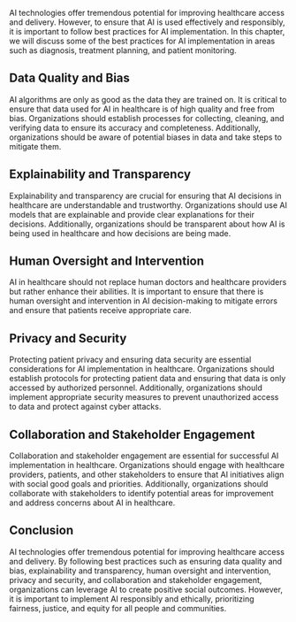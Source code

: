 

AI technologies offer tremendous potential for improving healthcare access and delivery. However, to ensure that AI is used effectively and responsibly, it is important to follow best practices for AI implementation. In this chapter, we will discuss some of the best practices for AI implementation in areas such as diagnosis, treatment planning, and patient monitoring.

Data Quality and Bias
---------------------

AI algorithms are only as good as the data they are trained on. It is critical to ensure that data used for AI in healthcare is of high quality and free from bias. Organizations should establish processes for collecting, cleaning, and verifying data to ensure its accuracy and completeness. Additionally, organizations should be aware of potential biases in data and take steps to mitigate them.

Explainability and Transparency
-------------------------------

Explainability and transparency are crucial for ensuring that AI decisions in healthcare are understandable and trustworthy. Organizations should use AI models that are explainable and provide clear explanations for their decisions. Additionally, organizations should be transparent about how AI is being used in healthcare and how decisions are being made.

Human Oversight and Intervention
--------------------------------

AI in healthcare should not replace human doctors and healthcare providers but rather enhance their abilities. It is important to ensure that there is human oversight and intervention in AI decision-making to mitigate errors and ensure that patients receive appropriate care.

Privacy and Security
--------------------

Protecting patient privacy and ensuring data security are essential considerations for AI implementation in healthcare. Organizations should establish protocols for protecting patient data and ensuring that data is only accessed by authorized personnel. Additionally, organizations should implement appropriate security measures to prevent unauthorized access to data and protect against cyber attacks.

Collaboration and Stakeholder Engagement
----------------------------------------

Collaboration and stakeholder engagement are essential for successful AI implementation in healthcare. Organizations should engage with healthcare providers, patients, and other stakeholders to ensure that AI initiatives align with social good goals and priorities. Additionally, organizations should collaborate with stakeholders to identify potential areas for improvement and address concerns about AI in healthcare.

Conclusion
----------

AI technologies offer tremendous potential for improving healthcare access and delivery. By following best practices such as ensuring data quality and bias, explainability and transparency, human oversight and intervention, privacy and security, and collaboration and stakeholder engagement, organizations can leverage AI to create positive social outcomes. However, it is important to implement AI responsibly and ethically, prioritizing fairness, justice, and equity for all people and communities.
